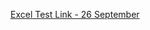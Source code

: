 <a href="https://forms.cloud.microsoft/r/2YDQz1tsvg" target="_blank">Excel Test Link - 26 September</a>